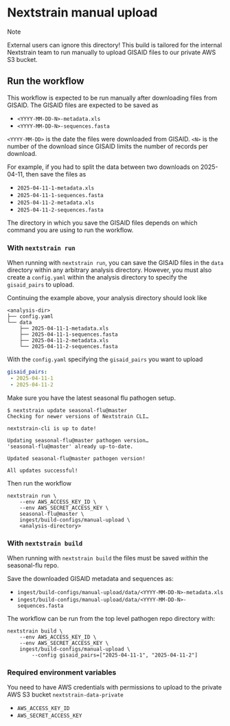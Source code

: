 # Nextstrain manual upload

> [!NOTE]
> External users can ignore this directory!
> This build is tailored for the internal Nextstrain team to
> run manually to upload GISAID files to our private AWS S3 bucket.


## Run the workflow

This workflow is expected to be run manually after downloading files from GISAID.
The GISAID files are expected to be saved as

- `<YYYY-MM-DD-N>-metadata.xls`
- `<YYYY-MM-DD-N>-sequences.fasta`

`<YYYY-MM-DD>` is the date the files were downloaded from GISAID.
`<N>` is the number of the download since GISAID limits the number of records per download.

For example, if you had to split the data between two downloads on 2025-04-11,
then save the files as
- `2025-04-11-1-metadata.xls`
- `2025-04-11-1-sequences.fasta`
- `2025-04-11-2-metadata.xls`
- `2025-04-11-2-sequences.fasta`

The directory in which you save the GISAID files depends on which command you are
using to run the workflow.

### With `nextstrain run`

When running with `nextstrain run`, you can save the GISAID files in the `data`
directory within any arbitrary analysis directory. However, you must also create
a `config.yaml` within the analysis directory to specify the `gisaid_pairs` to upload.

Continuing the example above, your analysis directory should look like
```
<analysis-dir>
├── config.yaml
└── data
    ├── 2025-04-11-1-metadata.xls
    ├── 2025-04-11-1-sequences.fasta
    ├── 2025-04-11-2-metadata.xls
    └── 2025-04-11-2-sequences.fasta
```

With the `config.yaml` specifying the `gisaid_pairs` you want to upload

```yaml
gisaid_pairs:
 - 2025-04-11-1
 - 2025-04-11-2
```

Make sure you have the latest seasonal flu pathogen setup.

```shell
$ nextstrain update seasonal-flu@master
Checking for newer versions of Nextstrain CLI…

nextstrain-cli is up to date!

Updating seasonal-flu@master pathogen version…
'seasonal-flu@master' already up-to-date.

Updated seasonal-flu@master pathogen version!

All updates successful!
```

Then run the workflow
```
nextstrain run \
    --env AWS_ACCESS_KEY_ID \
    --env AWS_SECRET_ACCESS_KEY \
    seasonal-flu@master \
    ingest/build-configs/manual-upload \
    <analysis-directory>
```

### With `nextstrain build`

When running with `nextstrain build` the files must be saved _within_ the
seasonal-flu repo.

Save the downloaded GISAID metadata and sequences as:
- `ingest/build-configs/manual-upload/data/<YYYY-MM-DD-N>-metadata.xls`
- `ingest/build-configs/manual-upload/data/<YYYY-MM-DD-N>-sequences.fasta`

The workflow can be run from the top level pathogen repo directory with:
```
nextstrain build \
    --env AWS_ACCESS_KEY_ID \
    --env AWS_SECRET_ACCESS_KEY \
    ingest/build-configs/manual-upload \
        --config gisaid_pairs=["2025-04-11-1", "2025-04-11-2"]
```

### Required environment variables

You need to have AWS credentials with permissions to upload to the private
AWS S3 bucket `nextstrain-data-private`

- `AWS_ACCESS_KEY_ID`
- `AWS_SECRET_ACCESS_KEY`
